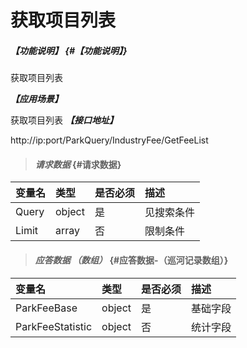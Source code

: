 # 获取项目列表

##### _【功能说明】_ {#【功能说明】}

获取项目列表

_**【应用场景】**_

获取项目列表
_**【接口地址】**_

http://ip:port/ParkQuery/IndustryFee/GetFeeList


> #### _请求数据_ {#请求数据}

| 变量名 | 类型 | 是否必须 | 描述 |
| :--- | :--- | :--- | :--- |
| Query | object | 是 | 见搜索条件 |
| Limit | array | 否 | 限制条件 |

> #### _应答数据 （数组）_ {#应答数据-（巡河记录数组）}

| 变量名 | 类型 | 是否必须 | 描述 |
| :--- | :--- | :--- | :--- |
| ParkFeeBase | object | 是 | 基础字段 |
| ParkFeeStatistic | object | 否 | 统计字段 |



